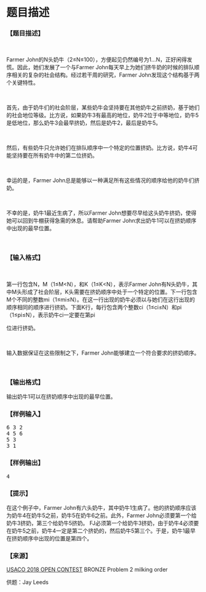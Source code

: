 # 题目描述


<h3>
【题目描述】
</h3>
<p>
<br/>
</p>
<p>
Farmer John的N头奶牛（2≤N≤100），方便起见仍然编号为1…N，正好闲得发慌。因此，她们发展了一个与Farmer John每天早上为她们挤牛奶的时候的排队顺序相关的复杂的社会结构。经过若干周的研究，Farmer John发现这个结构基于两个关键特性。
</p>
<p>
<br/>
</p>
<p>
首先，由于奶牛们的社会阶层，某些奶牛会坚持要在其他奶牛之前挤奶，基于她们的社会地位等级。比方说，如果奶牛3有最高的地位，奶牛2位于中等地位，奶牛5是低地位，那么奶牛3会最早挤奶，然后是奶牛2，最后是奶牛5。
</p>
<p>
<br/>
</p>
<p>
然后，有些奶牛只允许她们在排队顺序中一个特定的位置挤奶。比方说，奶牛4可能坚持要在所有奶牛中的第二位挤奶。
</p>
<p>
<br/>
</p>
<p>
幸运的是，Farmer John总是能够以一种满足所有这些情况的顺序给他的奶牛们挤奶。
</p>
<p>
<br/>
</p>
<p>
不幸的是，奶牛1最近生病了，所以Farmer John想要尽早给这头奶牛挤奶，使得她可以回到牛棚获得急需的休息。请帮助Farmer John求出奶牛1可以在挤奶顺序中出现的最早位置。
</p>
<p>
<br/>
</p>
<h3>
【输入格式】
</h3>
<p>
<br/>
</p>
<p>
第一行包含N，M（1≤M&lt;N），和K（1≤K&lt;N），表示Farmer John有N头奶牛，其中M头形成了社会阶层，K头需要在挤奶顺序中处于一个特定的位置。下一行包含M个不同的整数mi（1≤mi≤N）。在这一行出现的奶牛必须以与她们在这行出现的顺序相同的顺序进行挤奶。下面K行，每行包含两个整数ci（1≤ci≤N）和pi（1≤pi≤N），表示奶牛ci一定要在第pi
</p>
<p>
位进行挤奶。
</p>
<p>
<br/>
</p>
<p>
输入数据保证在这些限制之下，Farmer John能够建立一个符合要求的挤奶顺序。
</p>
<p>
<br/>
</p>
<h3>
【输出格式】
</h3>
<p>
输出奶牛1可以在挤奶顺序中出现的最早位置。
</p>
<h3>
【样例输入】
</h3>
<pre>6 3 2
4 5 6
5 3
3 1
</pre>
<h3>
【样例输出】
</h3>
<pre>4
</pre>
<h3>
【提示】
</h3>
<p>
在这个例子中，Farmer John有六头奶牛，其中奶牛1生病了。他的挤奶顺序应该为奶牛4在奶牛5之前，奶牛5在奶牛6之前。此外，Farmer John必须要第一个给奶牛3挤奶，第三个给奶牛5挤奶。
FJ必须第一个给奶牛3挤奶，由于奶牛4必须要在奶牛5之前，奶牛4一定是第二个挤奶的，然后奶牛5第三个。于是，奶牛1最早在挤奶顺序中出现的位置是第四个。
</p>
<h3>
【来源】
</h3>
<p>
<a href="http://www.usaco.org/index.php?page=open18results" target="_blank">USACO 2018 OPEN CONTEST</a> BRONZE Problem 2 milking order
</p>
<p>
供题：Jay Leeds
</p>
